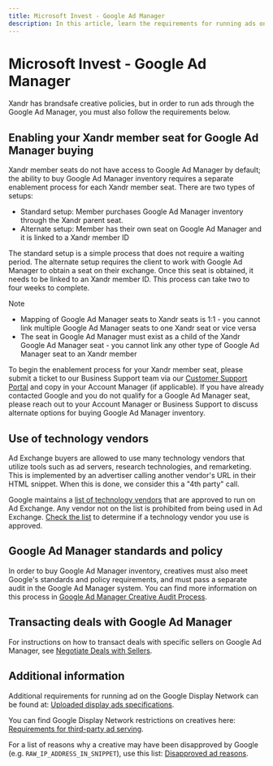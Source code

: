 ```yaml
---
title: Microsoft Invest - Google Ad Manager
description: In this article, learn the requirements for running ads on the Google Ad Manager, along with external links for more information.
---
```


# Microsoft Invest - Google Ad Manager

Xandr has brandsafe creative policies, but in order to run ads through the Google Ad Manager, you must also follow the requirements below.

## Enabling your Xandr member seat for Google Ad Manager buying

Xandr member seats do not have access to Google Ad Manager by default; the ability to buy Google Ad Manager inventory requires a separate enablement process for each Xandr member seat. There are two types of setups:

- Standard setup: Member purchases Google Ad Manager inventory through the Xandr parent seat.
- Alternate setup: Member has their own seat on Google Ad Manager and it is linked to a Xandr member ID

The standard setup is a simple process that does not require a waiting period. The alternate setup requires the client to work with Google Ad Manager to obtain a seat on their exchange. Once this seat is obtained, it needs to be linked to an Xandr member ID. This process can take two to four weeks to complete.

> [!NOTE]
>
>- Mapping of Google Ad Manager seats to Xandr seats is 1:1 - you cannot link multiple Google Ad Manager seats to one Xandr seat or vice versa
>- The seat in Google Ad Manager must exist as a child of the Xandr Google Ad Manager seat - you cannot link any other type of Google Ad Manager seat to an Xandr member

To begin the enablement process for your Xandr member seat, please submit a ticket to our Business Support team via our [Customer Support Portal](https://help.xandr.com/) and copy in your Account Manager (if applicable). If you have already contacted Google and you do not qualify for a Google Ad Manager seat, please reach out to your Account Manager or Business Support to discuss alternate options for buying Google Ad Manager inventory.

## Use of technology vendors

Ad Exchange buyers are allowed to use many technology vendors that utilize tools such as ad servers, research technologies, and remarketing. This is implemented by an advertiser calling another vendor's URL in their HTML snippet. When this is done, we consider this
a "4th party" call.

Google maintains a [list of technology vendors](https://developers.google.com/third-party-ads/adx-vendors) that are approved to run on Ad Exchange. Any vendor not on the list is prohibited from being used in Ad Exchange. [Check the list](https://developers.google.com/third-party-ads/adx-vendors) to determine if a technology vendor you use is approved.

## Google Ad Manager standards and policy

In order to buy Google Ad Manager inventory, creatives must also meet Google's standards and policy requirements, and must pass a separate
audit in the Google Ad Manager system. You can find more information on this process in [Google Ad Manager Creative Audit Process](adx-creative-audit-process.md).

## Transacting deals with Google Ad Manager

For instructions on how to transact deals with specific sellers on Google Ad Manager, see [Negotiate Deals with Sellers](negotiate-deals-with-sellers.md).

## Additional information

Additional requirements for running ad on the Google Display Network can be found at: [Uploaded display ads specifications](https://support.google.com/google-ads/answer/1722096?hl=en).

You can find Google Display Network restrictions on creatives here: [Requirements for third-party ad serving](https://support.google.com/adspolicy/answer/94230?hl=en&visit_id=638319328258867968-2162571754&rd=1).

For a list of reasons why a creative may have been disapproved by Google (e.g. `RAW_IP_ADDRESS_IN_SNIPPET`), use this list: [Disapproved ad reasons](https://support.google.com/authorizedbuyers/answer/10063840?hl=en#:~:text=and%20additional%20information.-,Disapproved%20ad%20reasons,may%20be%20disapproved%20by%20Google.).
